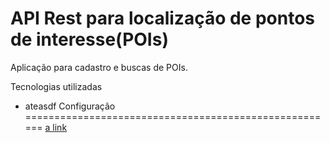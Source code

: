 API Rest para localização de pontos de interesse(POIs)
======================================================

Aplicação para cadastro e buscas de POIs.

Tecnologias utilizadas

 * ateasdf
Configuração
======================================================
[a link](https://github.com/danielcoelho11/xy-inc/blob/master/sqlScripts/POI_Script.sql)
